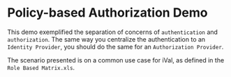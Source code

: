 # Policy-based Authorization Demo

This demo exemplified the separation of concerns of `authentication` and `authorization`. The same way you centralize the authentication to an `Identity Provider`, you should do the same for an `Authorization Provider`.

The scenario presented is on a common use case for iVal, as defined in the `Role Based Matrix.xls`.